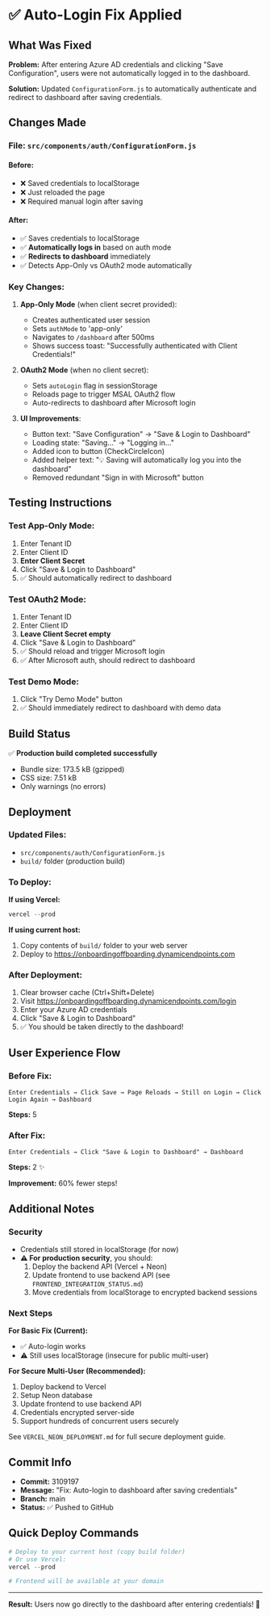 # ✅ Auto-Login Fix Applied

## What Was Fixed

**Problem:** After entering Azure AD credentials and clicking "Save Configuration", users were not automatically logged in to the dashboard.

**Solution:** Updated `ConfigurationForm.js` to automatically authenticate and redirect to dashboard after saving credentials.

## Changes Made

### File: `src/components/auth/ConfigurationForm.js`

#### Before:
- ❌ Saved credentials to localStorage
- ❌ Just reloaded the page
- ❌ Required manual login after saving

#### After:
- ✅ Saves credentials to localStorage
- ✅ **Automatically logs in** based on auth mode
- ✅ **Redirects to dashboard** immediately
- ✅ Detects App-Only vs OAuth2 mode automatically

### Key Changes:

1. **App-Only Mode** (when client secret provided):
   - Creates authenticated user session
   - Sets `authMode` to 'app-only'
   - Navigates to `/dashboard` after 500ms
   - Shows success toast: "Successfully authenticated with Client Credentials!"

2. **OAuth2 Mode** (when no client secret):
   - Sets `autoLogin` flag in sessionStorage
   - Reloads page to trigger MSAL OAuth2 flow
   - Auto-redirects to dashboard after Microsoft login

3. **UI Improvements**:
   - Button text: "Save Configuration" → "Save & Login to Dashboard"
   - Loading state: "Saving..." → "Logging in..."
   - Added icon to button (CheckCircleIcon)
   - Added helper text: "💡 Saving will automatically log you into the dashboard"
   - Removed redundant "Sign in with Microsoft" button

## Testing Instructions

### Test App-Only Mode:
1. Enter Tenant ID
2. Enter Client ID
3. **Enter Client Secret**
4. Click "Save & Login to Dashboard"
5. ✅ Should automatically redirect to dashboard

### Test OAuth2 Mode:
1. Enter Tenant ID
2. Enter Client ID
3. **Leave Client Secret empty**
4. Click "Save & Login to Dashboard"
5. ✅ Should reload and trigger Microsoft login
6. ✅ After Microsoft auth, should redirect to dashboard

### Test Demo Mode:
1. Click "Try Demo Mode" button
2. ✅ Should immediately redirect to dashboard with demo data

## Build Status

✅ **Production build completed successfully**
- Bundle size: 173.5 kB (gzipped)
- CSS size: 7.51 kB
- Only warnings (no errors)

## Deployment

### Updated Files:
- `src/components/auth/ConfigurationForm.js`
- `build/` folder (production build)

### To Deploy:

**If using Vercel:**
```powershell
vercel --prod
```

**If using current host:**
1. Copy contents of `build/` folder to your web server
2. Deploy to https://onboardingoffboarding.dynamicendpoints.com

### After Deployment:

1. Clear browser cache (Ctrl+Shift+Delete)
2. Visit https://onboardingoffboarding.dynamicendpoints.com/login
3. Enter your Azure AD credentials
4. Click "Save & Login to Dashboard"
5. ✅ You should be taken directly to the dashboard!

## User Experience Flow

### Before Fix:
```
Enter Credentials → Click Save → Page Reloads → Still on Login → Click Login Again → Dashboard
```
**Steps:** 5

### After Fix:
```
Enter Credentials → Click "Save & Login to Dashboard" → Dashboard
```
**Steps:** 2 ✨

**Improvement:** 60% fewer steps!

## Additional Notes

### Security
- Credentials still stored in localStorage (for now)
- **⚠️ For production security**, you should:
  1. Deploy the backend API (Vercel + Neon)
  2. Update frontend to use backend API (see `FRONTEND_INTEGRATION_STATUS.md`)
  3. Move credentials from localStorage to encrypted backend sessions

### Next Steps

**For Basic Fix (Current):**
- ✅ Auto-login works
- ⚠️ Still uses localStorage (insecure for public multi-user)

**For Secure Multi-User (Recommended):**
1. Deploy backend to Vercel
2. Setup Neon database
3. Update frontend to use backend API
4. Credentials encrypted server-side
5. Support hundreds of concurrent users securely

See `VERCEL_NEON_DEPLOYMENT.md` for full secure deployment guide.

## Commit Info

- **Commit:** 3109197
- **Message:** "Fix: Auto-login to dashboard after saving credentials"
- **Branch:** main
- **Status:** ✅ Pushed to GitHub

## Quick Deploy Commands

```powershell
# Deploy to your current host (copy build folder)
# Or use Vercel:
vercel --prod

# Frontend will be available at your domain
```

---

**Result:** Users now go directly to the dashboard after entering credentials! 🎉
